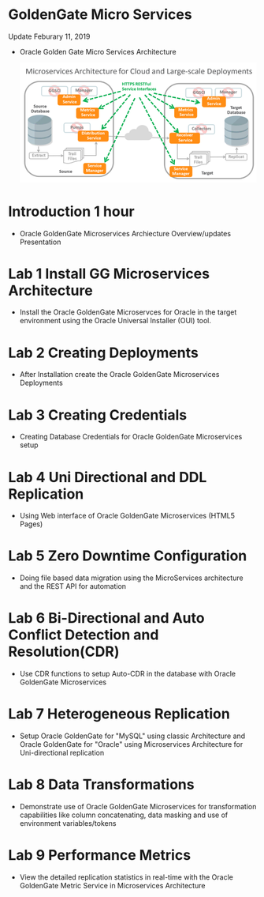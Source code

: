 # GoldenGate Micro Services

Update Feburary 11, 2019


-   Oracle Golden Gate  Micro Services Architecture

	![](images/100/GGMicroServicesArchitecture.png)


# Introduction	1 hour 

- Oracle GoldenGate Microservices Archiecture Overview/updates Presentation 


# Lab 1	Install GG Microservices Architecture	

- Install the Oracle GoldenGate Microservces for Oracle in the target environment using the Oracle Universal Installer (OUI) tool.


# Lab 2	Creating Deployments

- After Installation create the Oracle GoldenGate Microservices Deployments

# Lab 3	Creating Credentials

- Creating Database Credentials for Oracle GoldenGate Microservices setup


# Lab 4	Uni Directional and DDL Replication

- Using Web interface of Oracle GoldenGate Microservices  (HTML5 Pages)

		
# Lab 5	Zero Downtime Configuration

- Doing file based data migration using the MicroServices architecture and the REST API for automation


# Lab 6	Bi-Directional and Auto Conflict Detection and Resolution(CDR)

- Use CDR functions to setup Auto-CDR in the database with Oracle GoldenGate Microservices
		
# Lab 7	Heterogeneous Replication

- Setup Oracle GoldenGate for "MySQL" using classic Architecture and Oracle GoldenGate for "Oracle" using Microservices Architecture for Uni-directional replication
		
# Lab 8	Data Transformations	

- Demonstrate use of Oracle GoldenGate Microservices for transformation capabilities like column concatenating, data masking and use of environment variables/tokens
		
# Lab 9	Performance Metrics	
		
- View the detailed replication statistics in real-time with the Oracle GoldenGate Metric Service in Microservices Architecture
